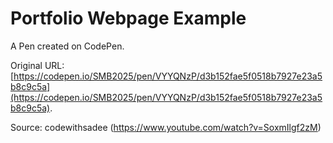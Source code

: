 # Portfolio Webpage Example

A Pen created on CodePen.

Original URL: [https://codepen.io/SMB2025/pen/VYYQNzP/d3b152fae5f0518b7927e23a5b8c9c5a](https://codepen.io/SMB2025/pen/VYYQNzP/d3b152fae5f0518b7927e23a5b8c9c5a).

Source: codewithsadee (https://www.youtube.com/watch?v=SoxmIlgf2zM)